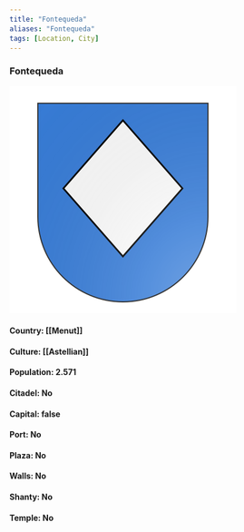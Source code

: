 ```yaml
---
title: "Fontequeda"
aliases: "Fontequeda"
tags: [Location, City]
---
```

### Fontequeda
![](attachment/57a23768fd86647c02dd92f72fc89119.svg)

#### Country: [[Menut]]

#### Culture: [[Astellian]]

#### Population: 2.571

#### Citadel: No

#### Capital: false

#### Port: No

#### Plaza: No

#### Walls: No

#### Shanty: No

#### Temple: No

